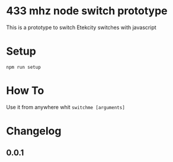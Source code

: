 # 433 mhz node switch prototype
This is a prototype to switch Etekcity switches with javascript

# Setup
`npm run setup`

# How To
Use it from anywhere whit `switchme [arguments]` 

# Changelog

## 0.0.1
